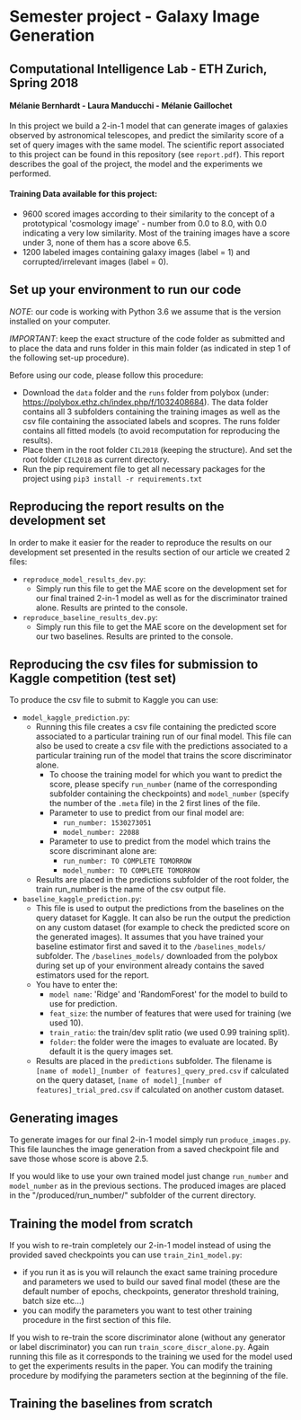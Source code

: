 # Semester project - Galaxy Image Generation 
## Computational Intelligence Lab - ETH Zurich, Spring 2018
#### Mélanie Bernhardt - Laura Manducchi - Mélanie Gaillochet

In this project we build a 2-in-1 model that can generate images of galaxies observed by astronomical telescopes, and predict the similarity score of a set of query images with the same model.
The scientific report associated to this project can be found in this repository (see `report.pdf`). This report describes the goal of the project, the model and the experiments we performed.

#### Training Data available for this project:
* 9600 scored images according to their similarity to the concept of a prototypical 'cosmology image' - number from 0.0 to 8.0, with 0.0 indicating a very low similarity. Most of the training images have a score under 3, none of them has a score above 6.5.  
* 1200 labeled images containing galaxy images (label = 1) and corrupted/irrelevant images (label = 0).

## Set up your environment to run our code
_NOTE_: our code is working with Python 3.6 we assume that is the version installed on your computer.

_IMPORTANT_: keep the exact structure of the code folder as submitted and to place the data and runs folder in this main folder (as indicated in step 1 of the following set-up procedure).

Before using our code, please follow this procedure:
* Download the `data` folder and the `runs` folder from polybox (under: https://polybox.ethz.ch/index.php/f/1032408684). The data folder contains all 3 subfolders containing the training images as well as the csv file containing the associated labels and scopres. The runs folder contains all fitted models (to avoid recomputation for reproducing the results).
* Place them in the root folder `CIL2018` (keeping the structure). And set the root folder `CIL2018` as current directory.
* Run the pip requirement file to get all necessary packages for the project using `pip3 install -r requirements.txt`

## Reproducing the report results on the development set
In order to make it easier for the reader to reproduce the results on our development set presented in the results section of our article we created 2 files: 
 * `reproduce_model_results_dev.py`: 
    - Simply run this file to get the MAE score on the development set for our final trained 2-in-1 model as well as for the discriminator trained alone. Results are printed to the console.
 * `reproduce_baseline_results_dev.py`:
    - Simply run this file to get the MAE score on the development set for our two baselines. Results are printed to the        console.
 
 ## Reproducing the csv files for submission to Kaggle competition (test set)
 To produce the csv file to submit to Kaggle you can use:
 * `model_kaggle_prediction.py`: 
    - Running this file creates a csv file containing the predicted score associated to a particular training run of our final                  model. This file can also be used to create a csv file with the predictions associated to a particular training run of the model that trains the score discriminator alone. 
        * To choose the training model for which you want to predict the score, please specify `run_number` (name of the corresponding subfolder containing the checkpoints) and `model_number` (specify the number of the `.meta` file) in the 2 first lines of the file. 
        * Parameter to use to predict from our final model are:
            - `run_number: 1530273051`
            - `model_number: 22088`
        * Parameter to use to predict from the model which trains the score discriminant alone are:
            - `run_number: TO COMPLETE TOMORROW`
            - `model_number: TO COMPLETE TOMORROW`
    - Results are placed in the predictions subfolder of the root folder, the train run_number is the name of the csv output file.
 * `baseline_kaggle_prediction.py`:
    - This file is used to output the predictions from the baselines on the query dataset for Kaggle. It can also be run the output the prediction on any custom dataset (for example to check the predicted score on the generated images).
It assumes that you have trained your baseline estimator first and saved it to the `/baselines_models/` subfolder. The `/baselines_models/` downloaded from the polybox during set up of your environment already contains the saved estimators used for the report.
    - You have to enter the:
        * `model name`: 'Ridge' and 'RandomForest' for the model to build to use for prediction.
        * `feat_size`: the number of features that were used for training (we used 10).
        * `train_ratio`: the train/dev split ratio (we used 0.99 training split).
        * `folder`: the folder were the images to evaluate are located. By default it is the query images set.
    - Results are placed in the `predictions` subfolder. The filename is `[name of model]_[number of features]_query_pred.csv` if calculated on the query dataset, `[name of model]_[number of features]_trial_pred.csv` if calculated on another custom dataset.
           
 ## Generating images
 To generate images for our final 2-in-1 model simply run `produce_images.py`. 
 This file launches the image generation from a saved checkpoint file and save those whose score is above 2.5.
 
 If you would like to use your own trained model just change `run_number` and `model_number` as in the previous sections.
 The produced images are placed in the "/produced/run_number/" subfolder of the current directory.
 
 ## Training the model from scratch
 If you wish to re-train completely our 2-in-1 model instead of using the provided saved checkpoints you can use `train_2in1_model.py`:
 * if you run it as is you will relaunch the exact same training procedure and parameters we used to build our saved final model (these are the default number of epochs, checkpoints, generator threshold training, batch size etc...)
 * you can modify the parameters you want to test other training procedure in the first section of this file.
 
 If you wish to re-train the score discriminator alone (without any generator or label discriminator) you can run `train_score_discr_alone.py`. Again running this file as it corresponds to the training we used for the model used to get the experiments results in the paper. You can modify the training procedure by modifying the parameters section at the beginning of the file. 
 
 ## Training the baselines from scratch
 
